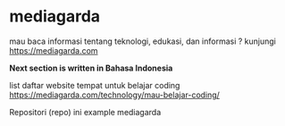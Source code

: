 # mediagarda
mau baca informasi tentang teknologi, edukasi, dan informasi ? kunjungi https://mediagarda.com

**Next section is written in Bahasa Indonesia**

list daftar website tempat untuk belajar coding https://mediagarda.com/technology/mau-belajar-coding/

Repositori (repo) ini example mediagarda
